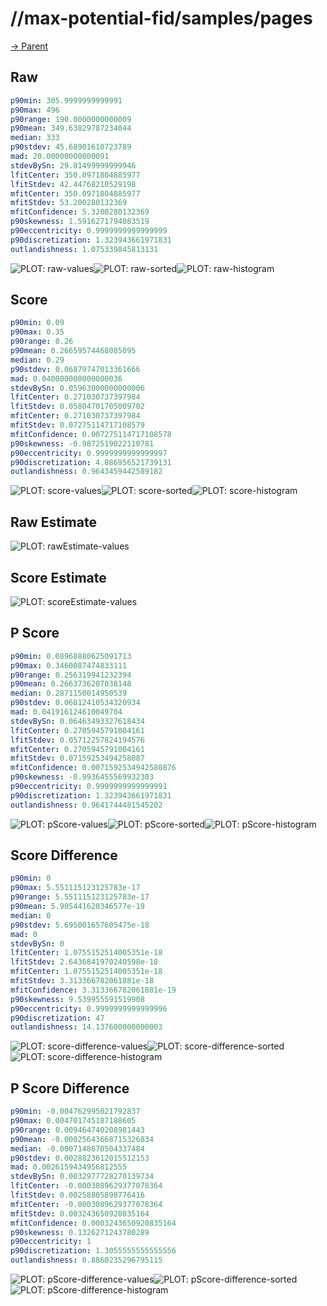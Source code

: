 
# //max-potential-fid/samples/pages

[→ Parent](../..)


## Raw


```yaml
p90min: 305.9999999999991
p90max: 496
p90range: 190.0000000000009
p90mean: 349.63829787234044
median: 333
p90stdev: 45.68901610723789
mad: 20.00000000000091
stdevBySn: 29.81499999999946
lfitCenter: 350.0971804885977
lfitStdev: 42.44768210529198
mfitCenter: 350.0971804885977
mfitStdev: 53.200280132369
mfitConfidence: 5.3200280132369
p90skewness: 1.5916271794083519
p90eccentricity: 0.9999999999999999
p90discretization: 1.323943661971831
outlandishness: 1.075339845813131

```

![PLOT: raw-values](./raw/values.svg)![PLOT: raw-sorted](./raw/sorted.svg)![PLOT: raw-histogram](./raw/histogram.svg)
## Score


```yaml
p90min: 0.09
p90max: 0.35
p90range: 0.26
p90mean: 0.26659574468085095
median: 0.29
p90stdev: 0.06879747013361666
mad: 0.040000000000000036
stdevBySn: 0.05963000000000006
lfitCenter: 0.271030737397984
lfitStdev: 0.05804701705009702
mfitCenter: 0.271030737397984
mfitStdev: 0.07275114717108579
mfitConfidence: 0.007275114717108578
p90skewness: -0.9872519022110781
p90eccentricity: 0.9999999999999997
p90discretization: 4.086956521739131
outlandishness: 0.9643459442589182

```

![PLOT: score-values](./score/values.svg)![PLOT: score-sorted](./score/sorted.svg)![PLOT: score-histogram](./score/histogram.svg)
## Raw Estimate

![PLOT: rawEstimate-values](./rawEstimate/values.svg)
## Score Estimate

![PLOT: scoreEstimate-values](./scoreEstimate/values.svg)
## P Score


```yaml
p90min: 0.08968880625091713
p90max: 0.3460087474833111
p90range: 0.256319941232394
p90mean: 0.2663736287038148
median: 0.2871150014950539
p90stdev: 0.06812410534320934
mad: 0.041916124610049704
stdevBySn: 0.06463493327618434
lfitCenter: 0.2705945791004161
lfitStdev: 0.05712257824194576
mfitCenter: 0.2705945791004161
mfitStdev: 0.07159253494258087
mfitConfidence: 0.0071592534942580876
p90skewness: -0.9936455569932303
p90eccentricity: 0.9999999999999991
p90discretization: 1.323943661971831
outlandishness: 0.9641744481545202

```

![PLOT: pScore-values](./pScore/values.svg)![PLOT: pScore-sorted](./pScore/sorted.svg)![PLOT: pScore-histogram](./pScore/histogram.svg)
## Score Difference


```yaml
p90min: 0
p90max: 5.551115123125783e-17
p90range: 5.551115123125783e-17
p90mean: 5.905441620346577e-19
median: 0
p90stdev: 5.695001657605475e-18
mad: 0
stdevBySn: 0
lfitCenter: 1.0755152514005351e-18
lfitStdev: 2.6436841970240598e-18
mfitCenter: 1.0755152514005351e-18
mfitStdev: 3.313366782061881e-18
mfitConfidence: 3.313366782061881e-19
p90skewness: 9.539955591519908
p90eccentricity: 0.9999999999999996
p90discretization: 47
outlandishness: 14.137600000000003

```

![PLOT: score-difference-values](./score-difference/values.svg)![PLOT: score-difference-sorted](./score-difference/sorted.svg)![PLOT: score-difference-histogram](./score-difference/histogram.svg)
## P Score Difference


```yaml
p90min: -0.004762995021792837
p90max: 0.004701745187188605
p90range: 0.009464740208981443
p90mean: -0.00025643668715326834
median: -0.0007148670504337484
p90stdev: 0.0028823612015512153
mad: 0.0026159434956812555
stdevBySn: 0.0032977728270139734
lfitCenter: -0.0003089629377078364
lfitStdev: 0.00258805898776416
mfitCenter: -0.0003089629377078364
mfitStdev: 0.003243650920835164
mfitConfidence: 0.0003243650920835164
p90skewness: 0.1326271243780289
p90eccentricity: 1
p90discretization: 1.3055555555555556
outlandishness: 0.8860235296795115

```

![PLOT: pScore-difference-values](./pScore-difference/values.svg)![PLOT: pScore-difference-sorted](./pScore-difference/sorted.svg)![PLOT: pScore-difference-histogram](./pScore-difference/histogram.svg)